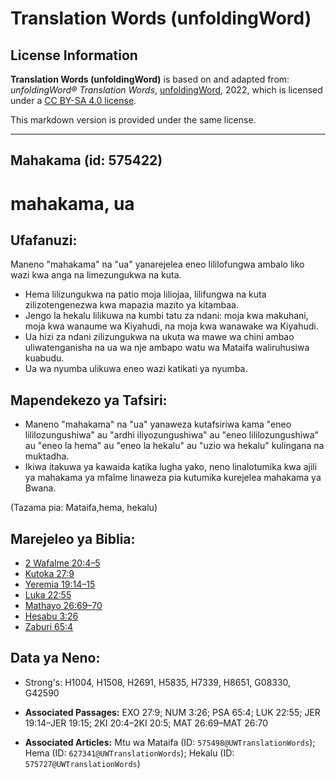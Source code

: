 # Translation Words (unfoldingWord)

## License Information

**Translation Words (unfoldingWord)** is based on and adapted from: _unfoldingWord® Translation Words_, [unfoldingWord](https://unfoldingword.org/utw), 2022, which is licensed under a [CC BY-SA 4.0 license](https://creativecommons.org/licenses/by-sa/4.0/legalcode.en).

This markdown version is provided under the same license.



--------------------------------

## Mahakama (id: 575422)

mahakama, ua
============

Ufafanuzi:
----------

Maneno "mahakama" na "ua" yanarejelea eneo lililofungwa ambalo liko wazi kwa anga na limezungukwa na kuta.

* Hema lilizungukwa na patio moja liliojaa, lilifungwa na kuta zilizotengenezwa kwa mapazia mazito ya kitambaa.
* Jengo la hekalu lilikuwa na kumbi tatu za ndani: moja kwa makuhani, moja kwa wanaume wa Kiyahudi, na moja kwa wanawake wa Kiyahudi.
* Ua hizi za ndani zilizungukwa na ukuta wa mawe wa chini ambao uliwatenganisha na ua wa nje ambapo watu wa Mataifa waliruhusiwa kuabudu.
* Ua wa nyumba ulikuwa eneo wazi katikati ya nyumba.

Mapendekezo ya Tafsiri:
-----------------------

* Maneno "mahakama" na "ua" yanaweza kutafsiriwa kama "eneo lililozungushiwa" au "ardhi iliyozungushiwa" au "eneo lililozungushiwa" au "eneo la hema" au "eneo la hekalu" au "uzio wa hekalu" kulingana na muktadha.
* Ikiwa itakuwa ya kawaida katika lugha yako, neno linalotumika kwa ajili ya mahakama ya mfalme linaweza pia kutumika kurejelea mahakama ya Bwana.

(Tazama pia: Mataifa,hema, hekalu)

Marejeleo ya Biblia:
--------------------

* [2 Wafalme 20:4–5](https://ref.ly/2Kgs20:4-2Kgs20:5)
* [Kutoka 27:9](https://ref.ly/Exod27:9)
* [Yeremia 19:14–15](https://ref.ly/Jer19:14-Jer19:15)
* [Luka 22:55](https://ref.ly/Luke22:55)
* [Mathayo 26:69–70](https://ref.ly/Matt26:69-Matt26:70)
* [Hesabu 3:26](https://ref.ly/Num3:26)
* [Zaburi 65:4](https://ref.ly/Ps65:4)

Data ya Neno:
-------------

* Strong's: H1004, H1508, H2691, H5835, H7339, H8651, G08330, G42590

* **Associated Passages:** EXO 27:9; NUM 3:26; PSA 65:4; LUK 22:55; JER 19:14–JER 19:15; 2KI 20:4–2KI 20:5; MAT 26:69–MAT 26:70
* **Associated Articles:** Mtu wa Mataifa (ID: `575498@UWTranslationWords`); Hema (ID: `627341@UWTranslationWords`); Hekalu (ID: `575727@UWTranslationWords`)

